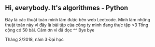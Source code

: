 Hi, everybody. It's algorithmes - Python
--
Đây là các thuật toàn mình làm được bên web Leetcode. Mình làm những thuật toán này vì đây là bài tập của công ty mình đang thực tập <3
Tổng cộng có 50 bài.
Cảm ơn vì đã đọc ^^ Bye bye

Tháng 2/2018, năm 3 Đại học
#
